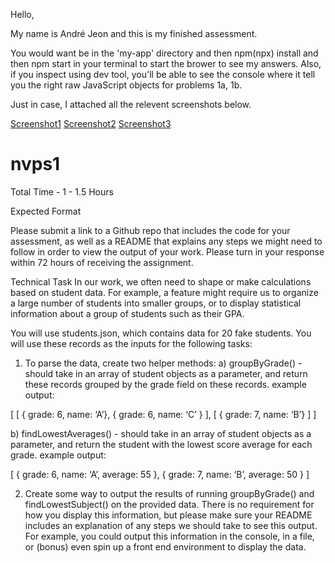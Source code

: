 Hello,

My name is André Jeon and this is my finished assessment.

You would want be in the 'my-app' directory and then npm(npx) install and then npm start in your terminal to start the brower to see my answers.
Also, if you inspect using dev tool, you'll be able to see the console where it tell you the right raw JavaScript objects for problems 1a, 1b.

Just in case, I attached all the relevent screenshots below.

[Screenshot1](my-app/src/Screenshot1.png)
[Screenshot2](my-app/src/Screenshot2.png)
[Screenshot3](my-app/src/Screenshot3.png)
# nvps1

Total Time - 1 - 1.5 Hours

Expected Format

Please submit a link to a Github repo that includes the code for your assessment, as well as a README that
explains any steps we might need to follow in order to view the output of your work. Please turn in your
response within 72 hours of receiving the assignment.

Technical Task
In our work, we often need to shape or make calculations based on student data. For example, a feature might
require us to organize a large number of students into smaller groups, or to display statistical information about a group of students such as their GPA.

You will use students.json, which contains data for 20 fake students. You will use these records as the inputs for the following tasks:

1) To parse the data, create two helper methods:
a) groupByGrade() - should take in an array of student objects as a parameter, and return these
records grouped by the grade field on these records.
example output:

[
    [ { grade: 6, name: ‘A’}, { grade: 6, name: ‘C’ } ],
    [ { grade: 7, name: ‘B’} ]
]

b) findLowestAverages() - should take in an array of student objects as a parameter, and return
the student with the lowest score average for each grade.
example output:

[
    { grade: 6, name: ‘A’, average: 55 },
    { grade: 7, name: ‘B’, average: 50 }
]

2) Create some way to output the results of running groupByGrade() and findLowestSubject() on the
provided data. There is no requirement for how you display this information, but please make sure your
README includes an explanation of any steps we should take to see this output. For example, you
could output this information in the console, in a file, or (bonus) even spin up a front end environment to
display the data.